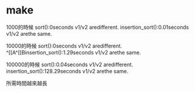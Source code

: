 # make

1000的時候
sort():0seconds
v1/v2 aredifferent.
insertion_sort():0.01seconds
v1/v2 arethe same.

10000的時候
sort():0seconds
v1/v2 aredifferent.
^[[A^[[Binsertion_sort():1.29seconds
v1/v2 arethe same.

100000的時候
sort():0.04seconds
v1/v2 aredifferent.
insertion_sort():128.29seconds
v1/v2 arethe same.

所需時間越來越長
